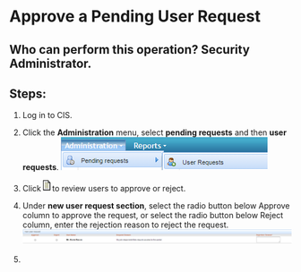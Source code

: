# Approve a Pending User Request
## Who can perform this operation? Security Administrator.
## Steps:
1. Log in to CIS.
2. Click the **Administration** menu, select **pending requests** and then **user requests**. ![](approvependinguserrequest2.png)

3. Click   ![](request-approve.png)to review users to approve or reject.
4. Under **new user request section**, select the radio button below Approve column to approve the request, or select the radio button below Reject column, enter the rejection reason to reject the request. ![](1-4.png)

5. 
